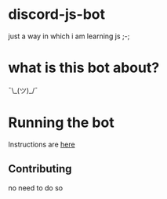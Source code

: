 # discord-js-bot
 just a way in which i am learning js ;-;

# what is this bot about?
  ¯\\\_(ツ)_/¯
# Running the bot
 Instructions are [here](https://lmgtfy.app/?q=How+to+run+a+discord.js+bot)

## Contributing
 no need to do so
